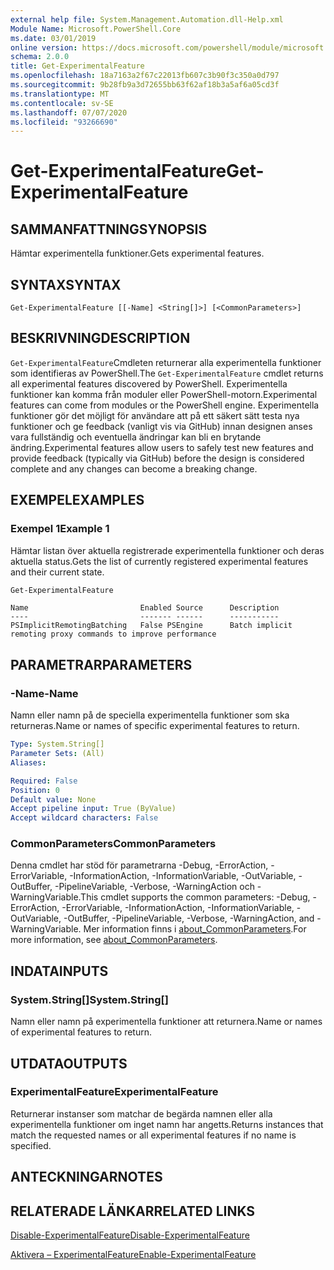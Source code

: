```yaml
---
external help file: System.Management.Automation.dll-Help.xml
Module Name: Microsoft.PowerShell.Core
ms.date: 03/01/2019
online version: https://docs.microsoft.com/powershell/module/microsoft.powershell.core/get-experimentalfeature?view=powershell-7&WT.mc_id=ps-gethelp
schema: 2.0.0
title: Get-ExperimentalFeature
ms.openlocfilehash: 18a7163a2f67c22013fb607c3b90f3c350a0d797
ms.sourcegitcommit: 9b28fb9a3d72655bb63f62af18b3a5af6a05cd3f
ms.translationtype: MT
ms.contentlocale: sv-SE
ms.lasthandoff: 07/07/2020
ms.locfileid: "93266690"
---
```

# <span data-ttu-id="78eca-102">Get-ExperimentalFeature</span><span class="sxs-lookup"><span data-stu-id="78eca-102">Get-ExperimentalFeature</span></span>

## <span data-ttu-id="78eca-103">SAMMANFATTNING</span><span class="sxs-lookup"><span data-stu-id="78eca-103">SYNOPSIS</span></span>
<span data-ttu-id="78eca-104">Hämtar experimentella funktioner.</span><span class="sxs-lookup"><span data-stu-id="78eca-104">Gets experimental features.</span></span>

## <span data-ttu-id="78eca-105">SYNTAX</span><span class="sxs-lookup"><span data-stu-id="78eca-105">SYNTAX</span></span>

```
Get-ExperimentalFeature [[-Name] <String[]>] [<CommonParameters>]
```

## <span data-ttu-id="78eca-106">BESKRIVNING</span><span class="sxs-lookup"><span data-stu-id="78eca-106">DESCRIPTION</span></span>

<span data-ttu-id="78eca-107">`Get-ExperimentalFeature`Cmdleten returnerar alla experimentella funktioner som identifieras av PowerShell.</span><span class="sxs-lookup"><span data-stu-id="78eca-107">The `Get-ExperimentalFeature` cmdlet returns all experimental features discovered by PowerShell.</span></span>
<span data-ttu-id="78eca-108">Experimentella funktioner kan komma från moduler eller PowerShell-motorn.</span><span class="sxs-lookup"><span data-stu-id="78eca-108">Experimental features can come from modules or the PowerShell engine.</span></span> <span data-ttu-id="78eca-109">Experimentella funktioner gör det möjligt för användare att på ett säkert sätt testa nya funktioner och ge feedback (vanligt vis via GitHub) innan designen anses vara fullständig och eventuella ändringar kan bli en brytande ändring.</span><span class="sxs-lookup"><span data-stu-id="78eca-109">Experimental features allow users to safely test new features and provide feedback (typically via GitHub) before the design is considered complete and any changes can become a breaking change.</span></span>

## <span data-ttu-id="78eca-110">EXEMPEL</span><span class="sxs-lookup"><span data-stu-id="78eca-110">EXAMPLES</span></span>

### <span data-ttu-id="78eca-111">Exempel 1</span><span class="sxs-lookup"><span data-stu-id="78eca-111">Example 1</span></span>

<span data-ttu-id="78eca-112">Hämtar listan över aktuella registrerade experimentella funktioner och deras aktuella status.</span><span class="sxs-lookup"><span data-stu-id="78eca-112">Gets the list of currently registered experimental features and their current state.</span></span>

```powershell
Get-ExperimentalFeature
```

```Output
Name                         Enabled Source      Description
----                         ------- ------      -----------
PSImplicitRemotingBatching   False PSEngine      Batch implicit remoting proxy commands to improve performance
```

## <span data-ttu-id="78eca-113">PARAMETRAR</span><span class="sxs-lookup"><span data-stu-id="78eca-113">PARAMETERS</span></span>

### <span data-ttu-id="78eca-114">-Name</span><span class="sxs-lookup"><span data-stu-id="78eca-114">-Name</span></span>

<span data-ttu-id="78eca-115">Namn eller namn på de speciella experimentella funktioner som ska returneras.</span><span class="sxs-lookup"><span data-stu-id="78eca-115">Name or names of specific experimental features to return.</span></span>

```yaml
Type: System.String[]
Parameter Sets: (All)
Aliases:

Required: False
Position: 0
Default value: None
Accept pipeline input: True (ByValue)
Accept wildcard characters: False
```

### <span data-ttu-id="78eca-116">CommonParameters</span><span class="sxs-lookup"><span data-stu-id="78eca-116">CommonParameters</span></span>

<span data-ttu-id="78eca-117">Denna cmdlet har stöd för parametrarna -Debug, -ErrorAction, -ErrorVariable, -InformationAction, -InformationVariable, -OutVariable, -OutBuffer, -PipelineVariable, -Verbose, -WarningAction och -WarningVariable.</span><span class="sxs-lookup"><span data-stu-id="78eca-117">This cmdlet supports the common parameters: -Debug, -ErrorAction, -ErrorVariable, -InformationAction, -InformationVariable, -OutVariable, -OutBuffer, -PipelineVariable, -Verbose, -WarningAction, and -WarningVariable.</span></span> <span data-ttu-id="78eca-118">Mer information finns i [about_CommonParameters](https://go.microsoft.com/fwlink/?LinkID=113216).</span><span class="sxs-lookup"><span data-stu-id="78eca-118">For more information, see [about_CommonParameters](https://go.microsoft.com/fwlink/?LinkID=113216).</span></span>

## <span data-ttu-id="78eca-119">INDATA</span><span class="sxs-lookup"><span data-stu-id="78eca-119">INPUTS</span></span>

### <span data-ttu-id="78eca-120">System.String[]</span><span class="sxs-lookup"><span data-stu-id="78eca-120">System.String[]</span></span>

<span data-ttu-id="78eca-121">Namn eller namn på experimentella funktioner att returnera.</span><span class="sxs-lookup"><span data-stu-id="78eca-121">Name or names of experimental features to return.</span></span>

## <span data-ttu-id="78eca-122">UTDATA</span><span class="sxs-lookup"><span data-stu-id="78eca-122">OUTPUTS</span></span>

### <span data-ttu-id="78eca-123">ExperimentalFeature</span><span class="sxs-lookup"><span data-stu-id="78eca-123">ExperimentalFeature</span></span>

<span data-ttu-id="78eca-124">Returnerar instanser som matchar de begärda namnen eller alla experimentella funktioner om inget namn har angetts.</span><span class="sxs-lookup"><span data-stu-id="78eca-124">Returns instances that match the requested names or all experimental features if no name is specified.</span></span>

## <span data-ttu-id="78eca-125">ANTECKNINGAR</span><span class="sxs-lookup"><span data-stu-id="78eca-125">NOTES</span></span>

## <span data-ttu-id="78eca-126">RELATERADE LÄNKAR</span><span class="sxs-lookup"><span data-stu-id="78eca-126">RELATED LINKS</span></span>

[<span data-ttu-id="78eca-127">Disable-ExperimentalFeature</span><span class="sxs-lookup"><span data-stu-id="78eca-127">Disable-ExperimentalFeature</span></span>](Disable-ExperimentalFeature.md)

[<span data-ttu-id="78eca-128">Aktivera – ExperimentalFeature</span><span class="sxs-lookup"><span data-stu-id="78eca-128">Enable-ExperimentalFeature</span></span>](Enable-ExperimentalFeature.md)
